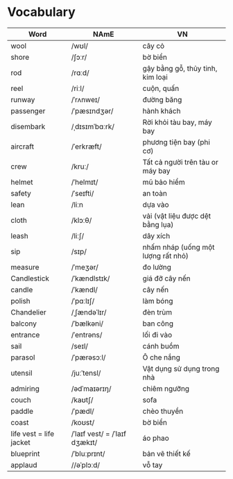 # Vocabulary

| Word         | NAmE 			| VN				|
|--------------|----------------|-------------------|
| wool   	   | /wʊl/ 			| cây cỏ			|
| shore   	   | /ʃɔːr/ 			| bờ biển			|
| rod   	   | /rɑːd/ 			| gậy bằng gỗ, thủy tinh, kim loại|
| reel    	   | /riːl/ 			| cuộn, quấn| 
| runway	    	   | /ˈrʌnweɪ/ 			| đường băng|
|  passenger	    	   | /ˈpæsɪndʒər/ 			| hành khách|  
|  disembark	    	   | /ˌdɪsɪmˈbɑːrk/ 			| Rời khỏi tàu bay, máy bay| 
|  aircraft 	    	   | /ˈerkræft/ 			| phương tiện bay (phi cơ)| 
|  crew 	    	   | /kruː/ 			| Tất cả người trên tàu or máy bay| 
|  helmet 	    	   | /ˈhelmɪt/ 			| mũ bảo hiểm|
|  safety 	    	   | /ˈseɪfti/ 			| an toàn|
|  lean 	    	   | /liːn 			| dựa vào|
|  cloth 	    	   | /klɔːθ/ 			| vải (vật liệu được dệt bằng lụa)|
|  leash 	    	   | /liːʃ/ 			| dây xích|
|  sip 	    	   | /sɪp/ 			| nhấm nháp (uống một lượng rất nhỏ)|
|  measure 	    	   | /ˈmeʒər/ 			| đo lường|
|   Candlestick 	    	   | /ˈkændlstɪk/ 			| giá đỡ cây nến|
|   candle  	    	   | /ˈkændl/ 			| cây nến|
|    polish  	    	   | /ˈpɑːlɪʃ/ 			|làm bóng|
|   Chandelier  	    	   | /ˌʃændəˈlɪr/ 			| đèn trùm |
|    balcony  	    	   | /ˈbælkəni/ 			| ban công |
|    entrance  	    	   | /ˈentrəns/ 			| lối đi vào |
|     sail  	    	   | /seɪl/ 			| cánh buồm |
|     parasol  	    	   | /ˈpærəsɔːl/ 			| Ô che nắng |
|     utensil  	    	   | /juːˈtensl/ 			| Vật dụng sử dụng trong nhà |
|     admiring  	    	   | /ədˈmaɪərɪŋ/ 			| chiêm ngưỡng |
|     couch  	    	   | /kaʊtʃ/ 			| sofa |
|     paddle  	    	   | /ˈpædl/ 			| chèo thuyền |
|     coast  	    	   | /koʊst/ 			| bờ biển |
|     life vest =  life jacket 	    	   |  /ˈlaɪf vest/ = /ˈlaɪf dʒækɪt/| áo phao |
|blueprint|  /ˈbluːprɪnt/| bản vẽ thiết kế |
| applaud|  //əˈplɔːd/ | vỗ tay |